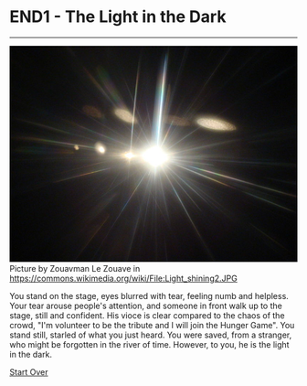 # END1 - The Light in the Dark
---
![light](../images/light.JPG)  
Picture by Zouavman Le Zouave in https://commons.wikimedia.org/wiki/File:Light_shining2.JPG

You stand on the stage, eyes blurred with tear, feeling numb and helpless. Your tear arouse people's attention, and someone in front walk up to the stage, still and confident. His vioce is clear compared to the chaos of the crowd, "I'm volunteer to be the tribute and I will join the Hunger Game". You stand still, starled of what you just heard. You were saved, from a stranger, who might be forgotten in the river of time. However, to you, he is the light in the dark.

[Start Over](../situations/casting-ceremony.md)